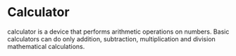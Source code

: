 # Calculator
calculator is a device that performs arithmetic operations on numbers. Basic calculators can do only addition, subtraction, multiplication and division mathematical calculations.

